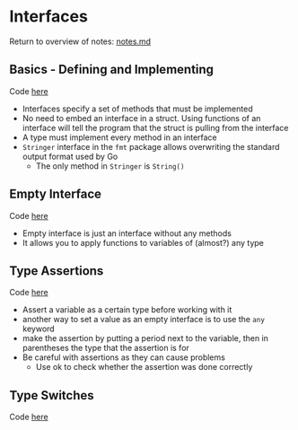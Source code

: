 # Interfaces
Return to overview of notes: [notes.md](../notes.md)

## Basics - Defining and Implementing

Code [here](basics/begin/main.go)

- Interfaces specify a set of methods that must be implemented
- No need to embed an interface in a struct. Using functions of an interface will tell the program that the struct is pulling from the interface
- A type must implement every method in an interface
- `Stringer` interface in the `fmt` package allows overwriting the standard output format used by Go
  - The only method in `Stringer` is `String()`

## Empty Interface

Code [here](empty/begin/main.go)

- Empty interface is just an interface without any methods
- It allows you to apply functions to variables of (almost?) any type

## Type Assertions

Code [here](type-assertions/begin/main.go)

- Assert a variable as a certain type before working with it
- another way to set a value as an empty interface is to use the `any` keyword
- make the assertion by putting a period next to the variable, then in parentheses the type that the assertion is for
- Be careful with assertions as they can cause problems
  - Use ok to check whether the assertion was done correctly

## Type Switches

Code [here](type-switch/begin/main.go)
